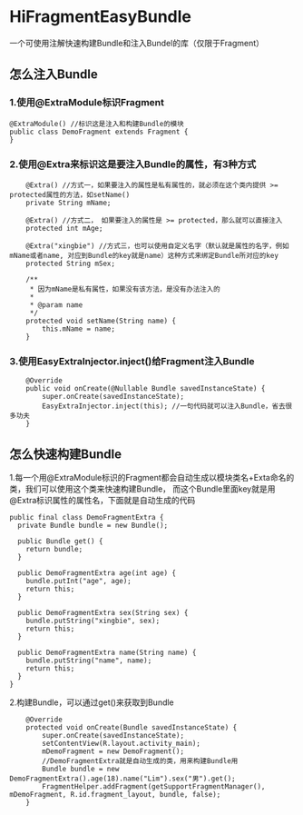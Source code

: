 # HiFragmentEasyBundle
一个可使用注解快速构建Bundle和注入Bundel的库（仅限于Fragment）

## 怎么注入Bundle
### 1.使用@ExtraModule标识Fragment

````
@ExtraModule() //标识这是注入和构建Bundle的模块
public class DemoFragment extends Fragment {
}
````

### 2.使用@Extra来标识这是要注入Bundle的属性，有3种方式

````
 	@Extra() //方式一，如果要注入的属性是私有属性的，就必须在这个类内提供 >= protected属性的方法，如setName()
    private String mName;

    @Extra() //方式二， 如果要注入的属性是 >= protected，那么就可以直接注入
    protected int mAge;

    @Extra("xingbie") //方式三，也可以使用自定义名字（默认就是属性的名字，例如mName或者name, 对应到Bundle的key就是name）这种方式来绑定Bundle所对应的key
    protected String mSex;
    
    /**
     * 因为mName是私有属性，如果没有该方法，是没有办法注入的
     *
     * @param name
     */
    protected void setName(String name) {
        this.mName = name;
    }
````

### 3.使用EasyExtraInjector.inject()给Fragment注入Bundle
````
	@Override
    public void onCreate(@Nullable Bundle savedInstanceState) {
        super.onCreate(savedInstanceState);
        EasyExtraInjector.inject(this); //一句代码就可以注入Bundle，省去很多功夫
    }
````


## 怎么快速构建Bundle

1.每一个用@ExtraModule标识的Fragment都会自动生成以模块类名+Exta命名的类，我们可以使用这个类来快速构建Bundle，
而这个Bundle里面key就是用@Extra标识属性的属性名，下面就是自动生成的代码

````
public final class DemoFragmentExtra {
  private Bundle bundle = new Bundle();

  public Bundle get() {
    return bundle;
  }

  public DemoFragmentExtra age(int age) {
    bundle.putInt("age", age);
    return this;
  }

  public DemoFragmentExtra sex(String sex) {
    bundle.putString("xingbie", sex);
    return this;
  }

  public DemoFragmentExtra name(String name) {
    bundle.putString("name", name);
    return this;
  }
}
````
2.构建Bundle，可以通过get()来获取到Bundle

````
 	@Override
    protected void onCreate(Bundle savedInstanceState) {
        super.onCreate(savedInstanceState);
        setContentView(R.layout.activity_main);
        mDemoFragment = new DemoFragment();
        //DemoFragmentExtra就是自动生成的类，用来构建Bundle用
        Bundle bundle = new DemoFragmentExtra().age(18).name("Lim").sex("男").get();
        FragmentHelper.addFragment(getSupportFragmentManager(), mDemoFragment, R.id.fragment_layout, bundle, false);
    }
````

